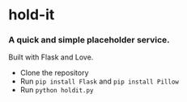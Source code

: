 # hold-it
### A quick and simple placeholder service.

Built with Flask and Love.

* Clone the repository 
* Run `pip install Flask` and `pip install Pillow`
* Run `python holdit.py`
